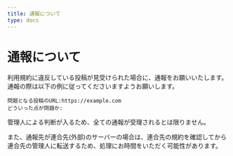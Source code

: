 ```yaml
---
title: 通報について
type: docs
---
```


# 通報について

利用規約に違反している投稿が見受けられた場合に、通報をお願いいたします。
通報の際は以下の例に従ってくださいますようお願いします。

```
問題となる投稿のURL:https://example.com
どういった点が問題か:
```

管理人による判断が入るため、全ての通報が受理されるとは限りません。

また、通報先が連合先(外部)のサーバーの場合は、連合先の規約を確認してから連合先の管理人に転送するため、処理にお時間をいただく可能性があります。
